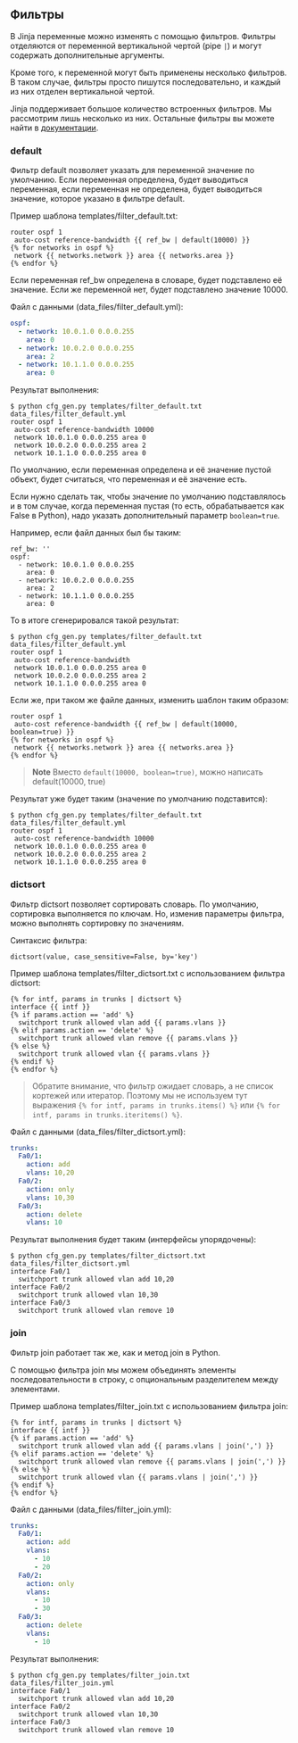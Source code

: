 ## Фильтры

В Jinja переменные можно изменять с помощью фильтров.
Фильтры отделяются от переменной вертикальной чертой (pipe ```|```) и могут содержать дополнительные аргументы.

Кроме того, к переменной могут быть применены несколько фильтров.
В таком случае, фильтры просто пишутся последовательно, и каждый из них отделен вертикальной чертой.

Jinja поддерживает большое количество встроенных фильтров.
Мы рассмотрим лишь несколько из них.
Остальные фильтры вы можете найти в [документации](http://jinja.pocoo.org/docs/dev/templates/#builtin-filters).

### default

Фильтр default позволяет указать для переменной значение по умолчанию.
Если переменная определена, будет выводиться переменная, если переменная не определена, будет выводиться значение, которое указано в фильтре default.


Пример шаблона templates/filter_default.txt:
```
router ospf 1
 auto-cost reference-bandwidth {{ ref_bw | default(10000) }}
{% for networks in ospf %}
 network {{ networks.network }} area {{ networks.area }}
{% endfor %}
```

Если переменная ref_bw определена в словаре, будет подставлено её значение.
Если же переменной нет, будет подставлено значение 10000.

Файл с данными (data_files/filter_default.yml):
```yml
ospf:
  - network: 10.0.1.0 0.0.0.255
    area: 0
  - network: 10.0.2.0 0.0.0.255
    area: 2
  - network: 10.1.1.0 0.0.0.255
    area: 0
```

Результат выполнения:
```
$ python cfg_gen.py templates/filter_default.txt data_files/filter_default.yml
router ospf 1
 auto-cost reference-bandwidth 10000
 network 10.0.1.0 0.0.0.255 area 0
 network 10.0.2.0 0.0.0.255 area 2
 network 10.1.1.0 0.0.0.255 area 0
```

По умолчанию, если переменная определена и её значение пустой объект, будет считаться, что переменная и её значение есть.

Если нужно сделать так, чтобы значение по умолчанию подставлялось и в том случае, когда переменная пустая (то есть, обрабатывается как False в Python), надо указать дополнительный параметр ```boolean=true```.

Например, если файл данных был бы таким:
```
ref_bw: ''
ospf:
  - network: 10.0.1.0 0.0.0.255
    area: 0
  - network: 10.0.2.0 0.0.0.255
    area: 2
  - network: 10.1.1.0 0.0.0.255
    area: 0
```

То в итоге сгенерировался такой результат:
```
$ python cfg_gen.py templates/filter_default.txt data_files/filter_default.yml
router ospf 1
 auto-cost reference-bandwidth 
 network 10.0.1.0 0.0.0.255 area 0
 network 10.0.2.0 0.0.0.255 area 2
 network 10.1.1.0 0.0.0.255 area 0
```

Если же, при таком же файле данных, изменить шаблон таким образом:
```
router ospf 1
 auto-cost reference-bandwidth {{ ref_bw | default(10000, boolean=true) }}
{% for networks in ospf %}
 network {{ networks.network }} area {{ networks.area }}
{% endfor %}
```

>**Note** Вместо ```default(10000, boolean=true)```, можно написать default(10000, true)

Результат уже будет таким (значение по умолчанию подставится):
```
$ python cfg_gen.py templates/filter_default.txt data_files/filter_default.yml
router ospf 1
 auto-cost reference-bandwidth 10000
 network 10.0.1.0 0.0.0.255 area 0
 network 10.0.2.0 0.0.0.255 area 2
 network 10.1.1.0 0.0.0.255 area 0
```

### dictsort

Фильтр dictsort позволяет сортировать словарь.
По умолчанию, сортировка выполняется по ключам.
Но, изменив параметры фильтра, можно выполнять сортировку по значениям.

Синтаксис фильтра:
```
dictsort(value, case_sensitive=False, by='key')
```

Пример шаблона templates/filter_dictsort.txt с использованием фильтра dictsort:
```
{% for intf, params in trunks | dictsort %}
interface {{ intf }}
{% if params.action == 'add' %}
  switchport trunk allowed vlan add {{ params.vlans }}
{% elif params.action == 'delete' %}
  switchport trunk allowed vlan remove {{ params.vlans }}
{% else %}
  switchport trunk allowed vlan {{ params.vlans }}
{% endif %}
{% endfor %}
```

>Обратите внимание, что фильтр ожидает словарь, а не список кортежей или итератор. Поэтому мы не используем тут выражения ```{% for intf, params in trunks.items() %}``` или ```{% for intf, params in trunks.iteritems() %}```.

Файл с данными (data_files/filter_dictsort.yml):
```yml
trunks:
  Fa0/1:
    action: add
    vlans: 10,20
  Fa0/2:
    action: only
    vlans: 10,30
  Fa0/3:
    action: delete
    vlans: 10
```

Результат выполнения будет таким (интерфейсы упорядочены):
```
$ python cfg_gen.py templates/filter_dictsort.txt data_files/filter_dictsort.yml
interface Fa0/1
  switchport trunk allowed vlan add 10,20
interface Fa0/2
  switchport trunk allowed vlan 10,30
interface Fa0/3
  switchport trunk allowed vlan remove 10
```


### join

Фильтр join работает так же, как и метод join в Python.

С помощью фильтра join мы можем объединять элементы последовательности в строку, с опциональным разделителем между элементами.

Пример шаблона templates/filter_join.txt с использованием фильтра join:
```
{% for intf, params in trunks | dictsort %}
interface {{ intf }}
{% if params.action == 'add' %}
  switchport trunk allowed vlan add {{ params.vlans | join(',') }}
{% elif params.action == 'delete' %}
  switchport trunk allowed vlan remove {{ params.vlans | join(',') }}
{% else %}
  switchport trunk allowed vlan {{ params.vlans | join(',') }}
{% endif %}
{% endfor %}
```

Файл с данными (data_files/filter_join.yml):
```yml
trunks:
  Fa0/1:
    action: add
    vlans:
      - 10
      - 20
  Fa0/2:
    action: only
    vlans:
      - 10
      - 30
  Fa0/3:
    action: delete
    vlans:
      - 10
```

Результат выполнения:
```
$ python cfg_gen.py templates/filter_join.txt data_files/filter_join.yml
interface Fa0/1
  switchport trunk allowed vlan add 10,20
interface Fa0/2
  switchport trunk allowed vlan 10,30
interface Fa0/3
  switchport trunk allowed vlan remove 10

```
